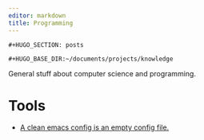 ```yaml
---
editor: markdown
title: Programming
---
```


```{=org}
#+HUGO_SECTION: posts
```
```{=org}
#+HUGO_BASE_DIR:~/documents/projects/knowledge
```
General stuff about computer science and programming.

Tools
=====

-   [A clean emacs config is an empty config file.](emacs)
